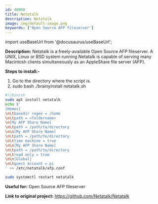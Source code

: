 ```yaml
---
id: 48908
title: Netatalk
description: Netatalk
image: img/default-image.png
keywords: ['Open Source AFP fileserver']
---
```



import useBaseUrl from '@docusaurus/useBaseUrl';


**Description:** Netatalk is a freely-available Open Source AFP fileserver. A UNIX, Linux or BSD system running Netatalk is capable of serving many Macintosh clients simultaneously as an AppleShare file server (AFP).

**Steps to install:-**

1. Go to the directory where the script is.
2. sudo bash ./brainyinstall netatalk.sh
```bash
#!/bin/sh
sudo apt install netatalk
echo $'
[Homes]
\n\tbasedir regex = /home
\n\tpath = <foldername>
\n[My AFP Share Name]
\n\tpath = /path/to/directory
\n\n[My AFP Share Name]
\n\tpath = /path/to/directory
\n\ttime machine = true
\n\n[My AFP Share Name]
\n\tpath = /path/to/directory
\n\tread only = true
\n\n[Global]
\n\tguest account = pi
' >> /etc/netatalk/afp.conf

sudo systemctl restart netatalk
```
**Useful for:** Open Source AFP fileserver

**Link to original project:** https://github.com/Netatalk/Netatalk
